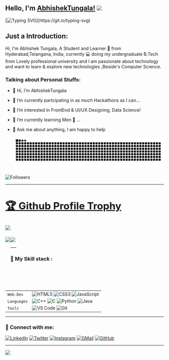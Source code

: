 
## Hello, I'm [AbhishekTungala!](https://google.com) <img src="https://raw.githubusercontent.com/MartinHeinz/MartinHeinz/master/wave.gif" width="30px"> 
[![Typing SVG](https://readme-typing-svg.herokuapp.com?size=23&color=1CB843&lines=I'm+FrontEnd,+Ui/Ux+Developer;and+Data+Analyst!)](https://git.io/typing-svg)
    
## Just a Introduction:

Hi, I'm Abhishek Tungala, A Student and Learner 🚀 from Hyderabad,Telangana, India, currently 💻 doing my undergraduate B.Tech from Lovely professional university and I am passionate about technology and want to learn & explore new technologies ,Beside's Computer Science.


### Talking about Personal Stuffs:

- 👋 Hi, I’m AbhishekTungala
- 👀 I’m currently partcipating in as much Hackathons as I can...
- 👀 I’m interested in FrontEnd & UI/UX Designing, Data Science!
- 🌱 I’m currently learning Men 🤟 ...
- 💬 Ask me about anything, I am happy to help
  
  <div align="center">
  <a href="https://github.com/AbhishekTungala">
  <img  src="https://github.com/AbhishekTungala/AbhishekTungala/blob/output/github-snake.svg"
       alt="snake" /></a>
</div>

![Followers](https://img.shields.io/github/followers/AbhishekTungala?style=plastic&color=white=FOLLOWERS)
___

<a href="https://github.com/AbhishekTungala/github-profile-trophy"><h2>🏆 Github Profile Trophy</h2></a>
<a href="https://github.com/AbhishekTungala/github-profile-trophy">
  <img width=800 src="https://github-profile-trophy.vercel.app/?username=AbhishekTungala&column=8&theme=gruvbox&no-frame=true"/>
</a>
---

<div>
  <img height="170" align="left" src="https://github-readme-stats.vercel.app/api?username=AbhishekTungala&count_private=true&include_all_commits=true" />
  <img src="https://github-readme-stats.vercel.app/api/top-langs/?username=AbhishekTungala&layout=compact" />
</div>
___ 

### 🍁 My Skill stack :

|               |           |
|       ---     |    ---    |
| `Web-Dev`     | ![HTML5](https://img.shields.io/badge/-HTML5-CC2400?style=for-the-badge&logo=html5&logoColor=white) ![CSS3](https://img.shields.io/badge/-CSS3-E24800?style=for-the-badge&logo=css3) ![JavaScript](https://img.shields.io/badge/-JavaScript-FE7601?style=for-the-badge&logo=javascript) |
| `Languages`   | ![C++](https://img.shields.io/badge/-C++-034D9A?style=for-the-badge&logo=c%2B%2B) ![C](https://img.shields.io/badge/-C-034D9A?style=for-the-badge&logo=c%2B%2B) ![Python](https://img.shields.io/badge/-Python-1F65AC?style=for-the-badge&logo=Python&logoColor=white) ![Java](https://img.shields.io/badge/-Java-1F65AC?style=for-the-badge&logo=Java&logoColor=white) |
| `Tools`       | ![VS Code](https://img.shields.io/badge/Visual_Studio_Code-5D1A60?style=for-the-badge&logo=visual%20studio%20code&logoColor=white) ![Git](https://img.shields.io/badge/Git-682181?style=for-the-badge&logo=git&logoColor=white) |
___  

### 🤝 Connect with me:

[![LinkedIn](https://img.shields.io/badge/LinkedIn-0077B5?style=for-the-badge&logo=linkedin&logoColor=white)](https://www.linkedin.com/in/abhishek-tungala-bb46a2220)
[![Twitter](https://img.shields.io/badge/Twitter-1DA1F2?style=for-the-badge&logo=twitter&logoColor=white)](https://twitter.com/abhishektungala)
[![Instagram](https://img.shields.io/badge/Instagram-E4405F?style=for-the-badge&logo=instagram&logoColor=white)](https://www.instagram.com/_.abhi._.1212._/)
[![GMail](https://img.shields.io/badge/Gmail-D14836?style=for-the-badge&logo=gmail&logoColor=white)](mailto:abhishektungala1212@gmail.com)
[![GitHub](https://img.shields.io/badge/GitHub-100000?style=for-the-badge&logo=github&logoColor=white)](https://github.com/AbhishekTungala)
___ 

![](https://raw.githubusercontent.com/halfrost/halfrost/master/icons/header_.png)
